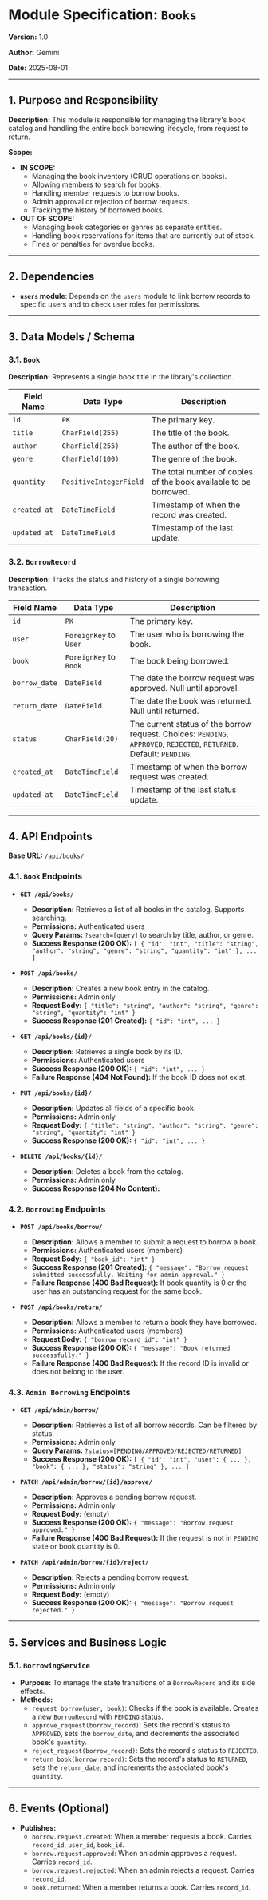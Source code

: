# Module Specification: `Books`

**Version:** 1.0

**Author:** Gemini

**Date:** 2025-08-01

---

## 1. Purpose and Responsibility

**Description:** This module is responsible for managing the library's book catalog and handling the entire book borrowing lifecycle, from request to return.

**Scope:**
-   **IN SCOPE:**
    -   Managing the book inventory (CRUD operations on books).
    -   Allowing members to search for books.
    -   Handling member requests to borrow books.
    -   Admin approval or rejection of borrow requests.
    -   Tracking the history of borrowed books.
-   **OUT OF SCOPE:**
    -   Managing book categories or genres as separate entities.
    -   Handling book reservations for items that are currently out of stock.
    -   Fines or penalties for overdue books.

---

## 2. Dependencies

-   **`users` module**: Depends on the `users` module to link borrow records to specific users and to check user roles for permissions.

---

## 3. Data Models / Schema

### 3.1. `Book`

**Description:** Represents a single book title in the library's collection.

| Field Name      | Data Type             | Description                                                  |
| --------------- | --------------------- | ------------------------------------------------------------ |
| `id`            | `PK`                  | The primary key.                                             |
| `title`         | `CharField(255)`      | The title of the book.                                       |
| `author`        | `CharField(255)`      | The author of the book.                                      |
| `genre`         | `CharField(100)`      | The genre of the book.                                       |
| `quantity`      | `PositiveIntegerField`| The total number of copies of the book available to be borrowed. |
| `created_at`    | `DateTimeField`       | Timestamp of when the record was created.                    |
| `updated_at`    | `DateTimeField`       | Timestamp of the last update.                                |

### 3.2. `BorrowRecord`

**Description:** Tracks the status and history of a single borrowing transaction.

| Field Name      | Data Type                               | Description                                                  |
| --------------- | --------------------------------------- | ------------------------------------------------------------ |
| `id`            | `PK`                                    | The primary key.                                             |
| `user`          | `ForeignKey` to `User`                  | The user who is borrowing the book.                          |
| `book`          | `ForeignKey` to `Book`                  | The book being borrowed.                                     |
| `borrow_date`   | `DateField`                             | The date the borrow request was approved. Null until approval. |
| `return_date`   | `DateField`                             | The date the book was returned. Null until returned.         |
| `status`        | `CharField(20)`                         | The current status of the borrow request. Choices: `PENDING`, `APPROVED`, `REJECTED`, `RETURNED`. Default: `PENDING`. |
| `created_at`    | `DateTimeField`                         | Timestamp of when the borrow request was created.            |
| `updated_at`    | `DateTimeField`                         | Timestamp of the last status update.                         |

---

## 4. API Endpoints

**Base URL:** `/api/books/`

### 4.1. `Book` Endpoints

-   **`GET /api/books/`**
    -   **Description:** Retrieves a list of all books in the catalog. Supports searching.
    -   **Permissions:** Authenticated users
    -   **Query Params:** `?search=[query]` to search by title, author, or genre.
    -   **Success Response (200 OK):** `[ { "id": "int", "title": "string", "author": "string", "genre": "string", "quantity": "int" }, ... ]`

-   **`POST /api/books/`**
    -   **Description:** Creates a new book entry in the catalog.
    -   **Permissions:** Admin only
    -   **Request Body:** `{ "title": "string", "author": "string", "genre": "string", "quantity": "int" }`
    -   **Success Response (201 Created):** `{ "id": "int", ... }`

-   **`GET /api/books/{id}/`**
    -   **Description:** Retrieves a single book by its ID.
    -   **Permissions:** Authenticated users
    -   **Success Response (200 OK):** `{ "id": "int", ... }`
    -   **Failure Response (404 Not Found):** If the book ID does not exist.

-   **`PUT /api/books/{id}/`**
    -   **Description:** Updates all fields of a specific book.
    -   **Permissions:** Admin only
    -   **Request Body:** `{ "title": "string", "author": "string", "genre": "string", "quantity": "int" }`
    -   **Success Response (200 OK):** `{ "id": "int", ... }`

-   **`DELETE /api/books/{id}/`**
    -   **Description:** Deletes a book from the catalog.
    -   **Permissions:** Admin only
    -   **Success Response (204 No Content):**

### 4.2. `Borrowing` Endpoints

-   **`POST /api/books/borrow/`**
    -   **Description:** Allows a member to submit a request to borrow a book.
    -   **Permissions:** Authenticated users (members)
    -   **Request Body:** `{ "book_id": "int" }`
    -   **Success Response (201 Created):** `{ "message": "Borrow request submitted successfully. Waiting for admin approval." }`
    -   **Failure Response (400 Bad Request):** If book quantity is 0 or the user has an outstanding request for the same book.

-   **`POST /api/books/return/`**
    -   **Description:** Allows a member to return a book they have borrowed.
    -   **Permissions:** Authenticated users (members)
    -   **Request Body:** `{ "borrow_record_id": "int" }`
    -   **Success Response (200 OK):** `{ "message": "Book returned successfully." }`
    -   **Failure Response (400 Bad Request):** If the record ID is invalid or does not belong to the user.

### 4.3. `Admin Borrowing` Endpoints

-   **`GET /api/admin/borrow/`**
    -   **Description:** Retrieves a list of all borrow records. Can be filtered by status.
    -   **Permissions:** Admin only
    -   **Query Params:** `?status=[PENDING/APPROVED/REJECTED/RETURNED]`
    -   **Success Response (200 OK):** `[ { "id": "int", "user": { ... }, "book": { ... }, "status": "string" }, ... ]`

-   **`PATCH /api/admin/borrow/{id}/approve/`**
    -   **Description:** Approves a pending borrow request.
    -   **Permissions:** Admin only
    -   **Request Body:** (empty)
    -   **Success Response (200 OK):** `{ "message": "Borrow request approved." }`
    -   **Failure Response (400 Bad Request):** If the request is not in `PENDING` state or book quantity is 0.

-   **`PATCH /api/admin/borrow/{id}/reject/`**
    -   **Description:** Rejects a pending borrow request.
    -   **Permissions:** Admin only
    -   **Request Body:** (empty)
    -   **Success Response (200 OK):** `{ "message": "Borrow request rejected." }`

---

## 5. Services and Business Logic

### 5.1. `BorrowingService`

-   **Purpose:** To manage the state transitions of a `BorrowRecord` and its side effects.
-   **Methods:**
    -   `request_borrow(user, book)`: Checks if the book is available. Creates a new `BorrowRecord` with `PENDING` status.
    -   `approve_request(borrow_record)`: Sets the record's status to `APPROVED`, sets the `borrow_date`, and decrements the associated book's `quantity`.
    -   `reject_request(borrow_record)`: Sets the record's status to `REJECTED`.
    -   `return_book(borrow_record)`: Sets the record's status to `RETURNED`, sets the `return_date`, and increments the associated book's `quantity`.

---

## 6. Events (Optional)

-   **Publishes:**
    -   `borrow.request.created`: When a member requests a book. Carries `record_id`, `user_id`, `book_id`.
    -   `borrow.request.approved`: When an admin approves a request. Carries `record_id`.
    -   `borrow.request.rejected`: When an admin rejects a request. Carries `record_id`.
    -   `book.returned`: When a member returns a book. Carries `record_id`.